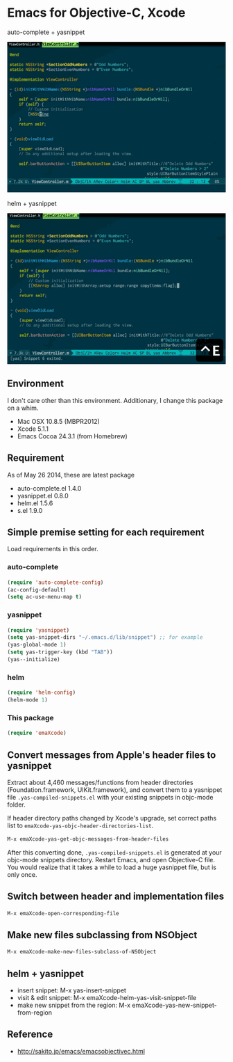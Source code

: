 
# Emacs for Objective-C, Xcode

auto-complete + yasnippet

![auto-complete + yasnippet](https://raw.githubusercontent.com/ShingoFukuyama/images/master/emaXcode/emaXcode1.gif)

helm + yasnippet

![helm + yasnippet](https://raw.githubusercontent.com/ShingoFukuyama/images/master/emaXcode/emaXcode2.gif)

## Environment

I don't care other than this environment. Additionary, I change this package on a whim.

* Mac OSX 10.8.5 (MBPR2012)
* Xcode 5.1.1
* Emacs Cocoa 24.3.1 (from Homebrew)

## Requirement

As of May 26 2014, these are latest package

* auto-complete.el  1.4.0
* yasnippet.el  0.8.0
* helm.el  1.5.6
* s.el  1.9.0

## Simple premise setting for each requirement

Load requirements in this order.

### auto-complete

```cl
(require 'auto-complete-config)
(ac-config-default)
(setq ac-use-menu-map t)
```

### yasnippet

```cl
(require 'yasnippet)
(setq yas-snippet-dirs "~/.emacs.d/lib/snippet") ;; for example
(yas-global-mode 1)
(setq yas-trigger-key (kbd "TAB"))
(yas--initialize)
```

### helm

```cl
(require 'helm-config)
(helm-mode 1)
```

### This package

```cl
(require 'emaXcode)
```

## Convert messages from Apple's header files to yasnippet

Extract about 4,460 messages/functions from header directories (Foundation.framework, UIKit.framework), and convert them to a yasnippet file `.yas-compiled-snippets.el` with your existing snippets in objc-mode folder.

If header directory paths changed by Xcode's upgrade, set correct paths list to `emaXcode-yas-objc-header-directories-list`.

```cl
M-x emaXcode-yas-get-objc-messages-from-header-files
```
After this converting done, `.yas-compiled-snippets.el` is generated at your objc-mode snippets directory.
Restart Emacs, and open Objective-C file. You would realize that it takes a while to load a huge yasnippet file, but is only once.


## Switch between header and implementation files

```cl
M-x emaXcode-open-corresponding-file
```

## Make new files subclassing from NSObject

```cl
M-x emaXcode-make-new-files-subclass-of-NSObject
```

## helm + yasnippet

* insert snippet: M-x yas-insert-snippet
* visit & edit snippet: M-x emaXcode-helm-yas-visit-snippet-file
* make new snippet from the region: M-x emaXcode-yas-new-snippet-from-region


## Reference

* http://sakito.jp/emacs/emacsobjectivec.html
